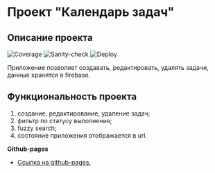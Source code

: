 # Проект "Календарь задач"

## Описание проекта

![Coverage](https://github.com/Stern-Ritter/calendar-app/actions/workflows/coverage.yml/badge.svg)
![Sanity-check](https://github.com/Stern-Ritter/calendar-app/actions/workflows/sanity-check.yml/badge.svg)
![Deploy](https://github.com/Stern-Ritter/calendar-app/actions/workflows/deploy.yml/badge.svg)

Приложение позволяет создавать, редактировать, удалять задачи, данные хранятся в firebase.

## Функциональность проекта

1. создание, редактирование, удаление задач;
2. фильтр по статусу выполнения;
3. fuzzy search;
4. состояние приложения отображается в url.

**Github-pages**

- [Ссылка на github-pages.](https://stern-ritter.github.io/calendar-app/)
